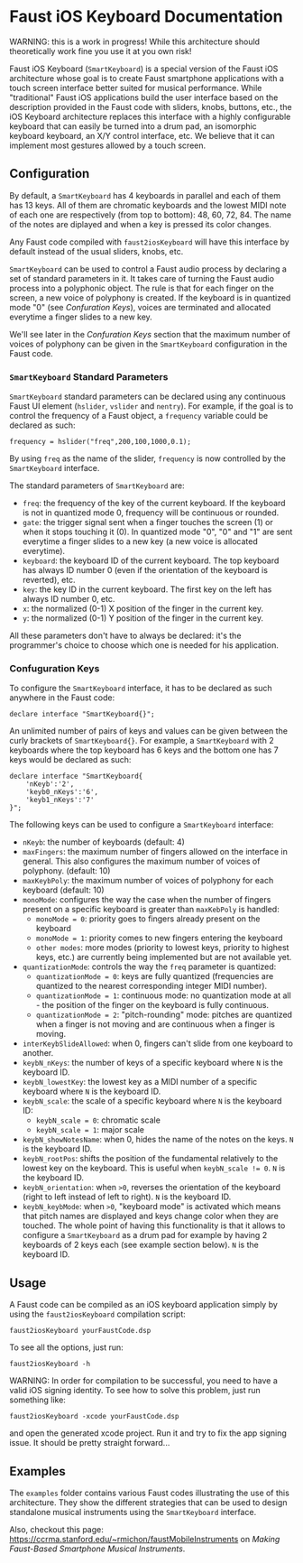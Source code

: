 # Faust iOS Keyboard Documentation

WARNING: this is a work in progress! While this architecture should theoretically work fine you use it at you own risk! 

Faust iOS Keyboard (`SmartKeyboard`) is a special version of the Faust iOS architecture whose goal is to create Faust smartphone applications with a touch screen interface better suited for musical performance. While "traditional" Faust iOS applications build the user interface based on the description provided in the Faust code with sliders, knobs, buttons, etc., the iOS Keyboard architecture replaces this interface with a highly configurable keyboard that can easily be turned into a drum pad, an isomorphic keyboard keyboard, an X/Y control interface, etc. We believe that it can implement most gestures allowed by a touch screen.

## Configuration

By default, a `SmartKeyboard` has 4 keyboards in parallel and each of them has 13 keys. All of them are chromatic keyboards and the lowest MIDI note of each one are respectively (from top to bottom): 48, 60, 72, 84. The name of the notes are diplayed and when a key is pressed its color changes. 

Any Faust code compiled with `faust2iosKeyboard` will have this interface by default instead of the usual sliders, knobs, etc.

`SmartKeyboard` can be used to control a Faust audio process by declaring a set of standard parameters in it. It takes care of turning the Faust audio process into a polyphonic object. The rule is that for each finger on the screen, a new voice of polyphony is created. If the keyboard is in quantized mode "0" (see *Confuration Keys*), voices are terminated and allocated everytime a finger slides to a new key. 

We'll see later in the *Confuration Keys* section that the maximum number of voices of polyphony can be given in the `SmartKeyboard` configuration in the Faust code.

### `SmartKeyboard` Standard Parameters

`SmartKeyboard` standard parameters can be declared using any continuous Faust UI element (`hslider`, `vslider` and `nentry`). For example, if the goal is to control the frequency of a Faust object, a `frequency` variable could be declared as such:

```
frequency = hslider("freq",200,100,1000,0.1);
```

By using `freq` as the name of the slider, `frequency` is now controlled by the `SmartKeyboard` interface.

The standard parameters of `SmartKeyboard` are: 

* `freq`: the frequency of the key of the current keyboard. If the keyboard is not in quantized mode 0, frequency will be continuous or rounded.
* `gate`: the trigger signal sent when a finger touches the screen (1) or when it stops touching it (0). In quantized mode "0", "0" and "1" are sent everytime a finger slides to a new key (a new voice is allocated everytime).
* `keyboard`: the keyboard ID of the current keyboard. The top keyboard has always ID number 0 (even if the orientation of the keyboard is reverted), etc.
* `key`: the key ID in the current keyboard. The first key on the left has always ID number 0, etc.
* `x`: the normalized (0-1) X position of the finger in the current key.
* `y`: the normalized (0-1) Y position of the finger in the current key.

All these parameters don't have to always be declared: it's the programmer's choice to choose which one is needed for his application. 

### Confuguration Keys

To configure the `SmartKeyboard` interface, it has to be declared as such anywhere in the Faust code:

```
declare interface "SmartKeyboard{}";
```

An unlimited number of pairs of keys and values can be given between the curly brackets of `SmartKeyboard{}`.  For example, a `SmartKeyboard` with 2 keyboards where the top keyboard has 6 keys and the bottom one has 7 keys would be declared as such:

```
declare interface "SmartKeyboard{
	'nKeyb':'2',
	'keyb0_nKeys':'6',
	'keyb1_nKeys':'7'
}";
```

The following keys can be used to configure a `SmartKeyboard` interface:

* `nKeyb`: the number of keyboards (default: 4)
* `maxFingers`: the maximum number of fingers allowed on the interface in general. This also configures the maximum number of voices of polyphony. (default: 10)
* `maxKeybPoly`: the maximum number of voices of polyphony for each keyboard (default: 10)
* `monoMode`: configures the way the case when the number of fingers present on a specific keyboard is greater than `maxKebPoly` is handled:
	* `monoMode = 0`: priority goes to fingers already present on the keyboard
	* `monoMode = 1`: priority comes to new fingers entering the keyboard
	* `other modes`: more modes (priority to lowest keys, priority to highest keys, etc.) are currently being implemented but are not available yet.
* `quantizationMode`: controls the way the `freq` parameter is quantized:
	* `quantizationMode = 0`: keys are fully quantized (frequencies are quantized to the nearest corresponding integer MIDI number).
	* `quantizationMode = 1`: continuous mode: no quantization mode at all - the position of the finger on the keyboard is fully continuous.
	* `quantizationMode = 2`: "pitch-rounding" mode: pitches are quantized when a finger is not moving and are continuous when a finger is moving.
* `interKeybSlideAllowed`: when 0, fingers can't slide from one keyboard to another.
* `keybN_nKeys`: the number of keys of a specific keyboard where `N` is the keyboard ID.
* `keybN_lowestKey`: the lowest key as a MIDI number of a specific keyboard where `N` is the keyboard ID.
* `keybN_scale`: the scale of a specific keyboard where `N` is the keyboard ID:
	* `keybN_scale = 0`: chromatic scale
	* `keybN_scale = 1`: major scale
* `keybN_showNotesName`: when 0, hides the name of the notes on the keys. `N` is the keyboard ID.
* `keybN_rootPos`: shifts the position of the fundamental relatively to the lowest key on the keyboard. This is useful when `keybN_scale != 0`. `N` is the keyboard ID.
* `keybN_orientation`: when `>0`, reverses the orientation of the keyboard (right to left instead of left to right). `N` is the keyboard ID.
* `keybN_keybMode`: when `>0`, "keyboard mode" is activated which means that pitch names are displayed and keys change color when they are touched. The whole point of having this functionality is that it allows to configure a `SmartKeyboard` as a drum pad for example by having 2 keyboards of 2 keys each (see example section below). `N` is the keyboard ID. 

## Usage

A Faust code can be compiled as an iOS keyboard application simply by using the `faust2iosKeyboard` compilation script:

```
faust2iosKeyboard yourFaustCode.dsp
```

To see all the options, just run:

```
faust2iosKeyboard -h
```

WARNING: In order for compilation to be successful, you need to have a valid iOS signing identity. To see how to solve this problem, just run something like:

```
faust2iosKeyboard -xcode yourFaustCode.dsp
```

and open the generated xcode project. Run it and try to fix the app signing issue. It should be pretty straight forward...

## Examples

The `examples` folder contains various Faust codes illustrating the use of this architecture. They show the different strategies that can be used to design standalone musical instruments using the `SmartKeyboard` interface.

Also, checkout this page: <https://ccrma.stanford.edu/~rmichon/faustMobileInstruments> on *Making Faust-Based Smartphone Musical Instruments*.